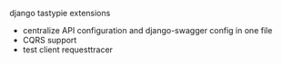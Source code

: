 django tastypie extensions

* centralize API configuration and django-swagger config in one file
* CQRS support
* test client requesttracer 